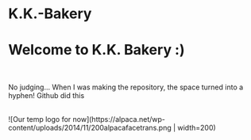 # K.K.-Bakery

<h1>Welcome to K.K. Bakery :)</h1>
<br>  
<p>No judging... When I was making the repository, the space turned into a hyphen! Github did this</p>
<br>
![Our temp logo for now](https://alpaca.net/wp-content/uploads/2014/11/200alpacafacetrans.png | width=200)


